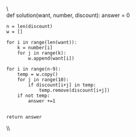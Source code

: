 \\\
def solution(want, number, discount):
    answer = 0
    
    n = len(discount)
    w = []
    
    for i in range(len(want)):
        k = number[i]
        for j in range(k):
            w.append(want[i])
    
    for i in range(n-9):
        temp = w.copy()
        for j in range(10):
            if discount[i+j] in temp:
                temp.remove(discount[i+j])
        if not temp:
            answer +=1
        
    
    return answer
\\\